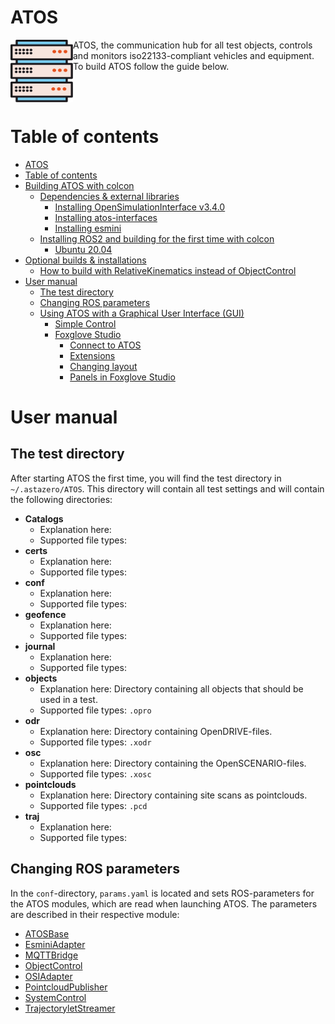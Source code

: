 # ATOS 
<img align="left" width="100" height="100" src="./doc/ATOS_icon.svg">

ATOS, the communication hub for all test objects, controls and monitors iso22133-compliant vehicles and equipment. To build ATOS follow the guide below.

<br />
<br />


# Table of contents
- [ATOS](#atos)
- [Table of contents](#table-of-contents)
- [ Building ATOS with colcon](#-building-atos-with-colcon)
  - [ Dependencies \& external libraries](#-dependencies--external-libraries)
    - [ Installing OpenSimulationInterface v3.4.0](#-installing-opensimulationinterface-v340)
    - [ Installing atos-interfaces](#-installing-atos-interfaces)
    - [ Installing esmini](#-installing-esmini)
  - [ Installing ROS2 and building for the first time with colcon](#-installing-ros2-and-building-for-the-first-time-with-colcon)
    - [ Ubuntu 20.04](#-ubuntu-2004)
- [ Optional builds \& installations](#-optional-builds--installations)
  - [ How to build with RelativeKinematics instead of ObjectControl](#-how-to-build-with-relativekinematics-instead-of-objectcontrol)
- [User manual](#user-manual)
  - [The test directory](#the-test-directory)
  - [Changing ROS parameters](#changing-ros-parameters)
  - [Using ATOS with a Graphical User Interface (GUI)](#using-atos-with-a-graphical-user-interface-gui)
    - [Simple Control](#simple-control)
    - [Foxglove Studio](#foxglove-studio)
      - [Connect to ATOS](#connect-to-atos)
      - [Extensions](#extensions)
      - [Changing layout](#changing-layout)
      - [Panels in Foxglove Studio](#panels-in-foxglove-studio)

# User manual

## The test directory
After starting ATOS the first time, you will find the test directory in `~/.astazero/ATOS`. This directory will contain all test settings and will contain the following directories:
- **Catalogs**
  - Explanation here: 
  - Supported file types:
- **certs**
  - Explanation here: 
  - Supported file types:
- **conf**
  - Explanation here: 
  - Supported file types:
- **geofence**
  - Explanation here: 
  - Supported file types:
- **journal**
  - Explanation here: 
  - Supported file types:
- **objects**
  - Explanation here: Directory containing all objects that should be used in a test.
  - Supported file types: `.opro`
- **odr**
  - Explanation here: Directory containing OpenDRIVE-files.
  - Supported file types: `.xodr`
- **osc**
  - Explanation here: Directory containing the OpenSCENARIO-files.
  - Supported file types: `.xosc`
- **pointclouds**
  - Explanation here: Directory containing site scans as pointclouds.
  - Supported file types: `.pcd`
- **traj**
  - Explanation here: 
  - Supported file types:


## Changing ROS parameters
In the `conf`-directory, `params.yaml` is located and sets ROS-parameters for the ATOS modules, which are read when launching ATOS. The parameters are described in their respective module:
- [ATOSBase](./modules/ATOSBase/README.md)
- [EsminiAdapter](./modules/EsminiAdapter/README.md)
- [MQTTBridge](./modules/MQTTBridge/README.md)
- [ObjectControl](./modules/ObjectControl/README.md)
- [OSIAdapter](./modules/OSIAdapter/README.md)
- [PointcloudPublisher](./modules/PointcloudPublisher/README.md)
- [SystemControl](./modules/SystemControl/README.md)
- [TrajectoryletStreamer](./modules/TrajectoryletStreamer/README.md)